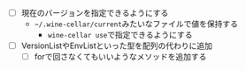 - [ ] 現在のバージョンを指定できるようにする
  - `~/.wine-cellar/current`みたいなファイルで値を保持する
    - `wine-cellar use`で指定できるようにする
- [ ] VersionListやEnvListといった型を配列の代わりに追加
  - [ ] forで回さなくてもいいようなメソッドを追加する
